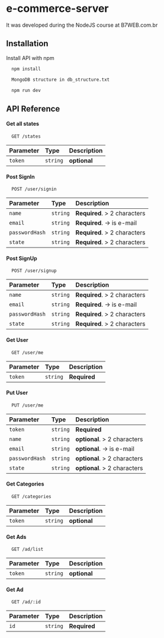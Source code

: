 # e-commerce-server

It was developed during the NodeJS course at B7WEB.com.br



## Installation

Install API with npm

```bash
  npm install

  MongoDB structure in db_structure.txt

  npm run dev
```
    
## API Reference

#### Get all states

```http
  GET /states
```

| Parameter | Type     | Description                |
| :-------- | :------- | :------------------------- |
| `token` | `string` | **optional**|

#### Post SignIn

```http
  POST /user/signin
```

| Parameter | Type     | Description                       |
| :-------- | :------- | :-------------------------------- |
| `name`         | `string` | **Required**. > 2 characters|
| `email`        | `string` | **Required**. -> is e-mail|
| `passwordHash` | `string` | **Required**. > 2 characters|
| `state`        | `string` | **Required**. > 2 characters|

#### Post SignUp

```http
  POST /user/signup
```

| Parameter | Type     | Description                       |
| :-------- | :------- | :-------------------------------- |
| `name`         | `string` | **Required**. > 2 characters|
| `email`        | `string` | **Required**. -> is e-mail|
| `passwordHash` | `string` | **Required**. > 2 characters|
| `state`        | `string` | **Required**. > 2 characters|


#### Get User
```http
  GET /user/me
```

| Parameter | Type     | Description                |
| :-------- | :------- | :------------------------- |
| `token` | `string` | **Required**|  

#### Put User
```http
  PUT /user/me
```

| Parameter | Type     | Description                |
| :-------- | :------- | :------------------------- |
| `token`        | `string` | **Required**|  
| `name`         | `string` | **optional**. > 2 characters|
| `email`        | `string` | **optional**. -> is e-mail|
| `passwordHash` | `string` | **optional**. > 2 characters|
| `state`        | `string` | **optional**. > 2 characters|

#### Get Categories
```http
  GET /categories
```

| Parameter | Type     | Description                |
| :-------- | :------- | :------------------------- |
| `token` | `string` | **optional**|  

#### Get Ads
```http
  GET /ad/list
```

| Parameter | Type     | Description                |
| :-------- | :------- | :------------------------- |
| `token` | `string` | **optional**|

#### Get Ad
```http
  GET /ad/:id
```

| Parameter | Type     | Description                |
| :-------- | :------- | :------------------------- |
| `id` | `string` | **Required**| 

